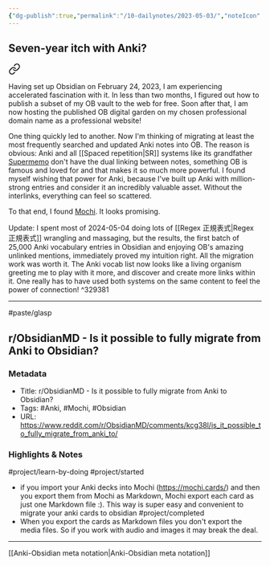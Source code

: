 ```yaml
---
{"dg-publish":true,"permalink":"/10-dailynotes/2023-05-03/","noteIcon":"2","created":"","updated":""}
---
```


## Seven-year itch with Anki?


<div class="transclusion internal-embed is-loaded"><a class="markdown-embed-link" href="/anki-to-mochi-to-obsidian/" aria-label="Open link"><svg xmlns="http://www.w3.org/2000/svg" width="24" height="24" viewBox="0 0 24 24" fill="none" stroke="currentColor" stroke-width="2" stroke-linecap="round" stroke-linejoin="round" class="svg-icon lucide-link"><path d="M10 13a5 5 0 0 0 7.54.54l3-3a5 5 0 0 0-7.07-7.07l-1.72 1.71"></path><path d="M14 11a5 5 0 0 0-7.54-.54l-3 3a5 5 0 0 0 7.07 7.07l1.71-1.71"></path></svg></a><div class="markdown-embed">




Having set up Obsidian on February 24, 2023, I am experiencing accelerated fascination with it. In less than two months, I figured out how to publish a subset of my OB vault to the web for free. Soon after that, I am now hosting the published OB digital garden on my chosen professional domain name as a professional website!

One thing quickly led to another. Now I'm thinking of migrating at least the most frequently searched and updated Anki notes into OB. The reason is obvious: Anki and all [[Spaced repetition\|SR]] systems like its grandfather [Supermemo](https://en.wikipedia.org/wiki/SuperMemo) don't have the dual linking between notes, something OB is famous and loved for and that makes it so much more powerful. I found myself wishing that power for Anki, because I've built up Anki with million-strong entries and consider it an incredibly valuable asset. Without the interlinks, everything can feel so scattered.

To that end, I found [Mochi](https://mochi.cards/). It looks promising.

Update: I spent most of 2024-05-04 doing lots of [[Regex 正規表式\|Regex 正規表式]] wrangling and massaging, but the results, the first batch of 25,000 Anki vocabulary entries in Obsidian and enjoying OB's amazing unlinked mentions, immediately proved my intuition right. All the migration work was worth it. The Anki vocab list now looks like a living organism greeting me to play with it more, and discover and create more links within it. One really has to have used both systems on the same content to feel the power of connection! ^329381

---
#paste/glasp 
## r/ObsidianMD - Is it possible to fully migrate from Anki to Obsidian?

### Metadata
- Title: r/ObsidianMD - Is it possible to fully migrate from Anki to Obsidian?
- Tags: #Anki, #Mochi, #Obsidian
- URL: https://www.reddit.com/r/ObsidianMD/comments/kcg38l/is_it_possible_to_fully_migrate_from_anki_to/

### Highlights & Notes
#project/learn-by-doing 
#project/started 
- if you import your Anki decks into Mochi (https://mochi.cards/) and then you export them from Mochi as Markdown, Mochi export each card as just one Markdown file :).  This way is super easy and convenient to migrate your anki cards to obsidian
#project/completed 
- When you export the cards as Markdown files you don't export the media files.  So if you work with audio and images it may break the deal.

---
[[Anki-Obsidian meta notation\|Anki-Obsidian meta notation]]


</div></div>
